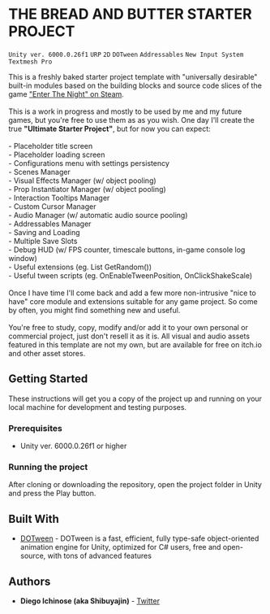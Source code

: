 # THE BREAD AND BUTTER STARTER PROJECT
`Unity ver. 6000.0.26f1` `URP` `2D` `DOTween` `Addressables` `New Input System` `Textmesh Pro`

This is a freshly baked starter project template with "universally desirable" built-in modules based on the building blocks and source code slices of the game ["Enter The Night" on Steam](https://store.steampowered.com/app/2624990).
<br>
<br>This is a work in progress and mostly to be used by me and my future games, but you're free to use them as as you wish. One day I'll create the true <b>"Ultimate Starter Project"</b>, but for now you can expect:
<br>
<br>- Placeholder title screen
<br>- Placeholder loading screen
<br>- Configurations menu with settings persistency
<br>- Scenes Manager
<br>- Visual Effects Manager (w/ object pooling)
<br>- Prop Instantiator Manager (w/ object pooling)
<br>- Interaction Tooltips Manager
<br>- Custom Cursor Manager
<br>- Audio Manager (w/ automatic audio source pooling)
<br>- Addressables Manager
<br>- Saving and Loading
<br>- Multiple Save Slots
<br>- Debug HUD (w/ FPS counter, timescale buttons, in-game console log window)
<br>- Useful extensions (eg. List GetRandom())
<br>- Useful tween scripts (eg. OnEnableTweenPosition, OnClickShakeScale)
<br>
<br>Once I have time I'll come back and add a few more non-intrusive "nice to have" core module and extensions suitable for any game project. So come by often, you might find something new and useful.
<br><br>You're free to study, copy, modify and/or add it to your own personal or commercial project, just don't resell it as it is. All visual and audio assets featured in this template are not my own, but are available for free on itch.io and other asset stores.
<br>

## Getting Started

These instructions will get you a copy of the project up and running on your local machine for development and testing purposes.

### Prerequisites

-  Unity ver. 6000.0.26f1 or higher

### Running the project

After cloning or downloading the repository, open the project folder in Unity and press the Play button.

## Built With

* [DOTween](http://dotween.demigiant.com/) - DOTween is a fast, efficient, fully type-safe object-oriented animation engine for Unity, optimized for C# users, free and open-source, with tons of advanced features

## Authors

* **Diego Ichinose (aka Shibuyajin)** - [Twitter](https://twitter.com/shibuyajin_dev)